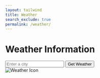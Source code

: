 ```yaml
---
layout: tailwind
title: Weather
search_exclude: true
permalink: /weather/
---
```


<!-- weather.html -->
<head>
    <meta charset="UTF-8">
    <meta name="viewport" content="width=device-width, initial-scale=1.0">
    <title>Weather Information</title>
    <!-- Tailwind CSS CDN link -->
    <link href="https://cdn.jsdelivr.net/npm/tailwindcss@2.2.19/dist/tailwind.min.css" rel="stylesheet">
</head>
<body class="bg-gray-100 font-sans">

<div class="container mx-auto p-4">
    <h1 class="text-3xl font-bold text-center mb-4">Weather Information</h1>
    <div class="flex justify-center mb-4">
        <input
            id="city-input"
            type="text"
            placeholder="Enter a city"
            class="border-2 p-2 rounded-md text-lg"
        />
        <button
            onclick="changeCity()"
            class="ml-4 px-4 py-2 bg-blue-500 text-white rounded-md hover:bg-blue-600"
        >
            Get Weather
        </button>
    </div>
    <div class="text-center mt-6">
        <!-- Weather icon -->
        <div class="flex justify-center items-center mb-4">
            <img
                id="weather-icon"
                src=""
                alt="Weather Icon"
                class="w-16 h-16"
            />
        </div>
        <!-- Weather location -->
        <h2 id="weather-location" class="text-2xl font-semibold"></h2>
        <p id="weather-condition" class="text-xl mt-2"></p>
        <p id="weather-temp" class="text-4xl mt-4 font-bold"></p>
    </div>
</div>

<script>
// Function to get weather data from the backend API
async function getWeather(city = "poway") {
    try {
        // Sanitize city input by trimming any extra spaces or newlines
        city = city.trim();

        const response = await fetch(`/api/weather?city=${encodeURIComponent(city)}`);
        const data = await response.json();

        if (response.ok) {
            // Update the DOM with the weather data
            document.getElementById("weather-location").textContent = data.location;
            document.getElementById("weather-temp").textContent = data.temperature;
            document.getElementById("weather-condition").textContent = data.condition;
            // Update the weather icon with the correct image URL
            document.getElementById("weather-icon").src = "https:" + data.icon;
        } else {
            console.error("Error response from backend:", data);
            alert("Could not fetch weather data. Please try again.");
        }
    } catch (err) {
        console.error("Fetch failed:", err);
        alert("An error occurred while fetching weather data.");
    }
}

// Function to update the weather when the city changes
function changeCity() {
    const city = document.getElementById("city-input").value.trim() || "Poway";
    getWeather(city);
}

// Call the getWeather function on page load to show the default weather for Poway
document.addEventListener("DOMContentLoaded", () => {
    getWeather();
});
</script>

</body>


